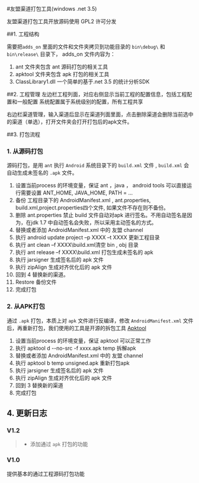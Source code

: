 #友盟渠道打包工具(windows .net 3.5)

友盟渠道打包工具开放源码使用 GPL2 许可分发

##1. 工程结构

   需要把`adds_on` 里面的文件和文件夹拷贝到功能目录的 `bin\debug\` 和 `bin\release\` 目录下， adds_on 文件内容为：
   
   1. ant 文件夹包含 ant 源码打包的相关工具
   2. apktool 文件夹包含 apk 打包的相关工具
   3. ClassLibrary1.dll 一个简单的基于.net 3.5 的统计分析SDK 

##2. 工程管理
左边栏工程列面，对应右侧显示当前工程的配置信息，包括工程配置和一般配置
系统配置属于系统级别的配置，所有工程共享

右边栏渠道管理，输入渠道后显示在渠道列面里面，点击删除渠道会删除当前选中的渠道（单选），打开文件夹会打开打包后的apk文件。

##3. 打包流程

### 1. 从源码打包
源码打包，是用  `ant`  执行 `Android` 系统目录下的 `build.xml` 文件 , `build.xml` 会自动生成未签名的 `.apk` 文件。 

1. 设置当前process 的环境变量，保证 ant ，java ， android tools 可以直接运行需要设置 ANT_HOME, JAVA_HOME, PATH = …
2. 备份 工程目录下的 AndroidManifest.xml , ant.properties, build.xml,project.properties四个文件, 如果文件不存在则不备份。
3. 删除 ant.properties  禁止 build 文件自动对apk 进行签名。不用自动签名是因为，在jdk 1.7 中自动签名会失败，所以采用主动签名的方式。
4. 替换或者添加 AndroidManifest.xml 中的 友盟 channel
5. 执行 android update project  –p XXXX  –t  XXXX 更新工程目录
6. 执行 ant clean –f XXXX\build.xml清空 bin , obj 目录
7. 执行 ant release –f XXXX\build.xml 打包生成未签名的 apk
8. 执行 jarsigner 生成签名后的 apk 文件
9. 执行 zipAlign 生成对齐优化后的 apk 文件
10. 回到 4 替换新的渠道。
11. Restore 备份文件
12. 完成打包

### 2.  从APK打包

通过 `.apk` 打包，本质上对  `apk` 文件进行反编译，修改 `AndroidManifest.xml` 文件后，再重新打包，我们使用的工具是开源的拆包工具 [Apktool](https://code.google.com/p/android-apktool/)

1. 设置当前process 的环境变量，保证 apktool 可以正常工作
2. 执行 apktool d --no-src -f xxxx.apk temp 拆解apk
3. 替换或者添加 AndroidManifest.xml 中的 友盟 channel
4. 执行 apktool b temp  unsigned.apk 重新打包apk
5. 执行 jarsigner 生成签名后的 apk 文件
6. 执行 zipAlign 生成对齐优化后的 apk 文件
7. 回到 3 替换新的渠道
8. 完成打包

## 4. 更新日志

### V1.2
>* 添加通过 `apk` 打包的功能
### V1.0
 提供基本的通过工程源码打包功能


